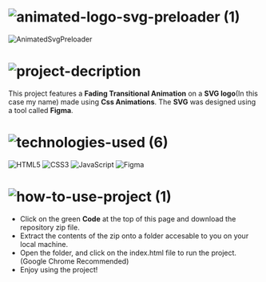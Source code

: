 <!-- Project Title -->
# ![animated-logo-svg-preloader (1)](https://user-images.githubusercontent.com/95453430/156934102-5c6610bb-5d60-4d3d-8107-5345d31d3428.svg)

<!-- Project Image -->
![AnimatedSvgPreloader](https://user-images.githubusercontent.com/95453430/156934734-dd529cec-9133-458e-a743-63d781e6e445.png)

<!-- Project Description -->
# ![project-decription](https://user-images.githubusercontent.com/95453430/156934111-9f16aa43-7d4b-40f0-8ca8-a976339d47ca.svg)
This project features a **Fading Transitional Animation** on a **SVG logo**(In this case my name) made using **Css Animations**. The **SVG** was designed using a tool called **Figma**.

<!-- Project Tech Stack -->
# ![technologies-used (6)](https://user-images.githubusercontent.com/95453430/156934120-8e2d87f3-10e5-4e28-abe5-dcbc6b16d192.svg)

![HTML5](https://img.shields.io/badge/html5-%23E34F26.svg?style=for-the-badge&logo=html5&logoColor=white)
![CSS3](https://img.shields.io/badge/css3-%231572B6.svg?style=for-the-badge&logo=css3&logoColor=white)
![JavaScript](https://img.shields.io/badge/javascript-%23323330.svg?style=for-the-badge&logo=javascript&logoColor=%23F7DF1E)
![Figma](https://img.shields.io/badge/figma-%23F24E1E.svg?style=for-the-badge&logo=figma&logoColor=white)

<!-- How to Use -->
# ![how-to-use-project (1)](https://user-images.githubusercontent.com/95453430/156934123-e672e639-77c2-4e23-9bfa-ca94a97c324c.svg)

-  Click on the green **Code** at the top of this page and download the repository zip file.
-  Extract the contents of the zip onto a folder accesable to you on your local machine.
-  Open the folder, and click on the index.html file to run the project. (Google Chrome Recommended)
-  Enjoy using the project!
